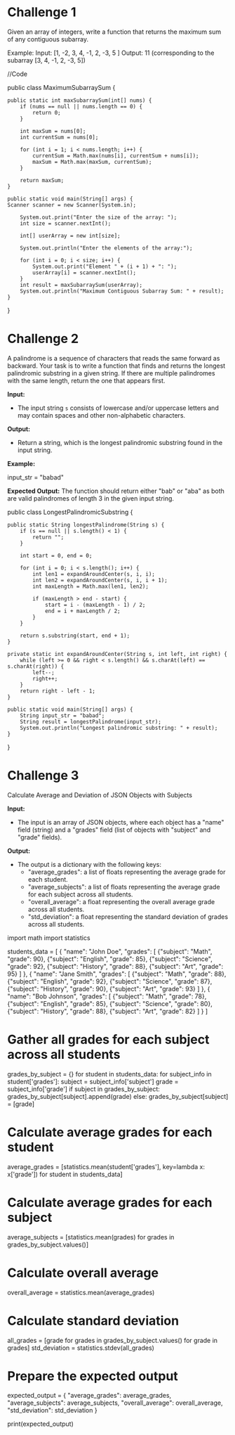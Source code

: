 # Challenge 1

Given an array of integers, write a function that returns the maximum sum of any contiguous subarray.

Example:
Input: [1, -2, 3, 4, -1, 2, -3, 5 ]
Output: 11 (corresponding to the subarray [3, 4, -1, 2, -3, 5])

//Code

public class MaximumSubarraySum {

    public static int maxSubarraySum(int[] nums) {
        if (nums == null || nums.length == 0) {
            return 0;
        }

        int maxSum = nums[0];
        int currentSum = nums[0];

        for (int i = 1; i < nums.length; i++) {
            currentSum = Math.max(nums[i], currentSum + nums[i]);
            maxSum = Math.max(maxSum, currentSum);
        }

        return maxSum;
    }

    public static void main(String[] args) {
    Scanner scanner = new Scanner(System.in);

        System.out.print("Enter the size of the array: ");
        int size = scanner.nextInt();

        int[] userArray = new int[size];

        System.out.println("Enter the elements of the array:");

        for (int i = 0; i < size; i++) {
            System.out.print("Element " + (i + 1) + ": ");
            userArray[i] = scanner.nextInt();
        }
        int result = maxSubarraySum(userArray);
        System.out.println("Maximum Contiguous Subarray Sum: " + result);
    }
}


# Challenge 2

A palindrome is a sequence of characters that reads the same forward as backward. Your task is to write a function that finds and returns the longest palindromic substring in a given string. If there are multiple palindromes with the same length, return the one that appears first.

**Input:**

- The input string `s` consists of lowercase and/or uppercase letters and may contain spaces and other non-alphabetic characters.

**Output:**

- Return a string, which is the longest palindromic substring found in the input string.

**Example:**	

input_str = "babad"

**Expected Output:**
The function should return either "bab" or "aba" as both are valid palindromes of length 3 in the given input string.

public class LongestPalindromicSubstring {

    public static String longestPalindrome(String s) {
        if (s == null || s.length() < 1) {
            return "";
        }

        int start = 0, end = 0;

        for (int i = 0; i < s.length(); i++) {
            int len1 = expandAroundCenter(s, i, i);
            int len2 = expandAroundCenter(s, i, i + 1);
            int maxLength = Math.max(len1, len2);

            if (maxLength > end - start) {
                start = i - (maxLength - 1) / 2;
                end = i + maxLength / 2;
            }
        }

        return s.substring(start, end + 1);
    }

    private static int expandAroundCenter(String s, int left, int right) {
        while (left >= 0 && right < s.length() && s.charAt(left) == s.charAt(right)) {
            left--;
            right++;
        }
        return right - left - 1;
    }

    public static void main(String[] args) {
        String input_str = "babad";
        String result = longestPalindrome(input_str);
        System.out.println("Longest palindromic substring: " + result);
    }
}

# Challenge 3

Calculate Average and Deviation of JSON Objects with Subjects

**Input:**

- The input is an array of JSON objects, where each object has a "name" field (string) and a "grades" field (list of objects with "subject" and "grade" fields).

**Output:**

- The output is a dictionary with the following keys:
    - "average_grades": a list of floats representing the average grade for each student.
    - "average_subjects": a list of floats representing the average grade for each subject across all students.
    - "overall_average": a float representing the overall average grade across all students.
    - "std_deviation": a float representing the standard deviation of grades across all students.

import math
import statistics

students_data = [
    {
        "name": "John Doe",
        "grades": [
            {"subject": "Math", "grade": 90},
            {"subject": "English", "grade": 85},
            {"subject": "Science", "grade": 92},
            {"subject": "History", "grade": 88},
            {"subject": "Art", "grade": 95}
        ]
    },
    {
        "name": "Jane Smith",
        "grades": [
            {"subject": "Math", "grade": 88},
            {"subject": "English", "grade": 92},
            {"subject": "Science", "grade": 87},
            {"subject": "History", "grade": 90},
            {"subject": "Art", "grade": 93}
        ]
    },
    {
        "name": "Bob Johnson",
        "grades": [
            {"subject": "Math", "grade": 78},
            {"subject": "English", "grade": 85},
            {"subject": "Science", "grade": 80},
            {"subject": "History", "grade": 88},
            {"subject": "Art", "grade": 82}
        ]
    }
]

# Gather all grades for each subject across all students
grades_by_subject = {}
for student in students_data:
    for subject_info in student['grades']:
        subject = subject_info['subject']
        grade = subject_info['grade']
        if subject in grades_by_subject:
            grades_by_subject[subject].append(grade)
        else:
            grades_by_subject[subject] = [grade]

# Calculate average grades for each student
average_grades = [statistics.mean(student['grades'], key=lambda x: x['grade']) for student in students_data]

# Calculate average grades for each subject
average_subjects = [statistics.mean(grades) for grades in grades_by_subject.values()]

# Calculate overall average
overall_average = statistics.mean(average_grades)

# Calculate standard deviation
all_grades = [grade for grades in grades_by_subject.values() for grade in grades]
std_deviation = statistics.stdev(all_grades)

# Prepare the expected output
expected_output = {
    "average_grades": average_grades,
    "average_subjects": average_subjects,
    "overall_average": overall_average,
    "std_deviation": std_deviation
}

print(expected_output)

